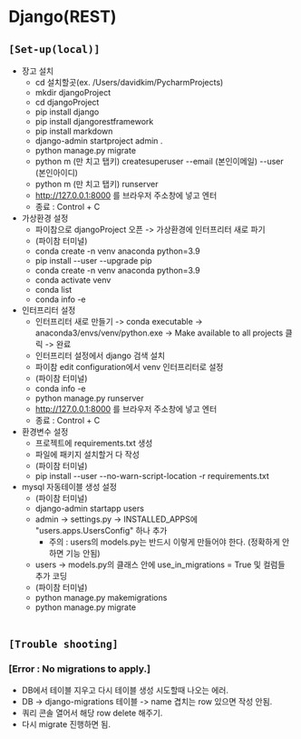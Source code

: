 # Django(REST)

## `[Set-up(local)]`
* 장고 설치
    * cd 설치할곳(ex. /Users/davidkim/PycharmProjects)
    * mkdir djangoProject
    * cd djangoProject
    * pip install django
    * pip install djangorestframework
    * pip install markdown
    * django-admin startproject admin .
    * python manage.py migrate
    * python m (만 치고 탭키) createsuperuser --email (본인이메일) --user (본인아이디)
    * python m (만 치고 탭키) runserver
    * http://127.0.0.1:8000 를 브라우저 주소창에 넣고 엔터
    * 종료 : Control + C
* 가상환경 설정
    * 파이참으로 djangoProject 오픈 -> 가상환경에 인터프리터 새로 파기
    * (파이참 터미널)
    * conda create -n venv anaconda python=3.9
    * pip install --user --upgrade pip
    * conda create -n venv anaconda python=3.9
    * conda activate venv
    * conda list
    * conda info -e
* 인터프리터 설정
    * 인터프리터 새로 만들기 -> conda executable -> anaconda3/envs/venv/python.exe -> Make available to all projects 클릭 -> 완료
    * 인터프리터 설정에서 django 검색 설치
    * 파이참 edit configuration에서 venv 인터프리터로 설정
    * (파이참 터미널)
    * conda info -e
    * python manage.py runserver
    * http://127.0.0.1:8000 를 브라우저 주소창에 넣고 엔터
    * 종료 : Control + C
* 환경변수 설정
    * 프로젝트에 requirements.txt 생성
    * 파일에 패키지 설치할거 다 작성
    * (파이참 터미널)
    * pip install --user --no-warn-script-location -r requirements.txt 
* mysql 자동테이블 생성 설정
    * (파이참 터미널)
    * django-admin startapp users
    * admin -> settings.py -> INSTALLED_APPS에 "users.apps.UsersConfig" 하나 추가
        * 주의 : users의 models.py는 반드시 이렇게 만들어야 한다. (정확하게 안하면 기능 안됨)
    * users -> models.py의 클래스 안에 use_in_migrations = True 및 컬럼들 추가 코딩
    * (파이참 터미널)
    * python manage.py makemigrations
    * python manage.py migrate<br><br>



## `[Trouble shooting]`

### [Error : No migrations to apply.]
* DB에서 테이블 지우고 다시 테이블 생성 시도할때 나오는 에러.
* DB -> django-migrations 테이블 -> name 겹치는 row 있으면 작성 안됨.
* 쿼리 콘솔 열어서 해당 row delete 해주기.
* 다시 migrate 진행하면 됨.<br><br>
